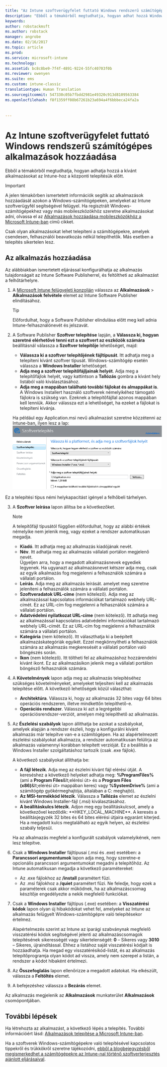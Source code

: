 ```yaml
---
title: "Az Intune szoftverügyfelet futtató Windows rendszerű számítógépes alkalmazások hozzáadása | Microsoft Docs"
description: "Ebből a témakörből megtudhatja, hogyan adhat hozzá Windows rendszerű számítógépes alkalmazásokat az Intune-hoz a központi telepítésük előtt."
keywords: 
author: robstackmsft
ms.author: robstack
manager: angrobe
ms.date: 02/16/2017
ms.topic: article
ms.prod: 
ms.service: microsoft-intune
ms.technology: 
ms.assetid: bc8c8be9-7f4f-4891-9224-55fc40703f0b
ms.reviewer: owenyen
ms.suite: ems
ms.custom: intune-classic
translationtype: Human Translation
ms.sourcegitcommit: 547330c05b7fbdd2981e49320c913d8109563384
ms.openlocfilehash: f8f1359ff08b67261b23a694a4f6bbbeca24fa2a


---
```


# <a name="add-apps-for-windows-pcs-that-run-the-intune-software-client"></a>Az Intune szoftverügyfelet futtató Windows rendszerű számítógépes alkalmazások hozzáadása

Ebből a témakörből megtudhatja, hogyan adhatja hozzá a kívánt alkalmazásokat az Intune-hoz a központi telepítésük előtt.

> [!IMPORTANT]
> A jelen témakörben ismertetett információk segítik az alkalmazások hozzáadását azokon a Windows-számítógépeken, amelyeket az Intune szoftverügyfél segítségével felügyel. Ha regisztrált Windows-számítógépekhez vagy más mobileszközökhöz szeretne alkalmazásokat adni, olvassa el az [Alkalmazások hozzáadása mobileszközökhöz a Microsoft Intune-ban](add-apps-for-mobile-devices-in-microsoft-intune.md) című cikket.

Csak olyan alkalmazásokat lehet telepíteni a számítógépekre, amelyek csendesen, felhasználói beavatkozás nélkül telepíthetők. Más esetben a telepítés sikertelen lesz.


## <a name="add-the-app"></a>Az alkalmazás hozzáadása
Az alábbiakban ismertetett eljárással konfigurálhatja az alkalmazás tulajdonságait az Intune Software Publisherrel, és feltöltheti az alkalmazást a felhőtárhelyre.

1.  A [Microsoft Intune felügyeleti konzolján](https://manage.microsoft.com) válassza az **Alkalmazások** &gt; **Alkalmazások felvétele** elemet az Intune Software Publisher elindításához.

    > [!TIP]
    > Előfordulhat, hogy a Software Publisher elindulása előtt meg kell adnia Intune-felhasználónevét és jelszavát.

2.  A Software Publisher **Szoftver telepítése** lapján, a **Válassza ki, hogyan szeretné elérhetővé tenni ezt a szoftvert az eszközök számára** beállításnál válassza a **Szoftver telepítője** lehetőséget, majd:

    - **Válassza ki a szoftver telepítőjének fájltípusát**. Itt adhatja meg a telepíteni kívánt szoftver típusát. Windows-számítógép esetén válassza a **Windows Installer** lehetőséget.
    - **Adja meg a szoftver telepítőfájljainak helyét**. Adja meg a telepítőfájlok helyét, vagy kattintson a **Tallózás** gombra a kívánt hely listából való kiválasztásához.
    - **Adja meg a mappában található további fájlokat és almappákat is**. A Windows Installert használó szoftverek némelyikéhez támogató fájlokra is szükség van. Ezeknek a telepítőfájllal azonos mappában kell lenniük. Akkor válassza ezt a lehetőséget, ha ezeket a fájlokat is telepíteni kívánja.

    Ha például egy Application.msi nevű alkalmazást szeretne közzétenni az Intune-ban, ilyen lesz a lap: ![a kiadó szoftvertelepítési lapja](./media/publisher-for-pc.png)

   Ez a telepítési típus némi helykapacitást igényel a felhőbeli tárhelyen.

3.  A **Szoftver leírása** lapon állítsa be a következőket.

    > [!NOTE]
    > A telepítőfájl típusától függően előfordulhat, hogy az alábbi értékek némelyike nem jelenik meg, vagy ezeket a rendszer automatikusan megadja.

    - **Kiadó**. Itt adhatja meg az alkalmazás kiadójának nevét.
    - **Név**. Itt adhatja meg az alkalmazás vállalati portálon megjelenő nevét.<br />Ügyeljen arra, hogy a megadott alkalmazásnevek egyediek legyenek. Ha ugyanazt az alkalmazásnevet kétszer adja meg, csak az egyik alkalmazás fog megjelenni a felhasználók számára a vállalati portálon.
    - **Leírás**. Adja meg az alkalmazás leírását. amelyet meg szeretne jeleníteni a felhasználók számára a vállalati portálon.
    - **Szoftveradatok URL-címe** (nem kötelező). Adja meg az alkalmazással kapcsolatos információkat tartalmazó webhely URL-címét. Ez az URL-cím fog megjelenni a felhasználók számára a vállalati portálon.
    - **Adatvédelmi nyilatkozat URL-címe** (nem kötelező). Itt adhatja meg az alkalmazással kapcsolatos adatvédelmi információkat tartalmazó webhely URL-címét. Ez az URL-cím fog megjelenni a felhasználók számára a vállalati portálon.
    - **Kategória** (nem kötelező). Itt választhatja ki a beépített alkalmazáskategóriák egyikét. Ezzel megkönnyítheti a felhasználók számára az alkalmazás megkeresését a vállalati portálon való böngészés során.
    - **Ikon** (nem kötelező). Itt töltheti fel az alkalmazáshoz hozzárendelni kívánt ikont. Ez az alkalmazásikon jelenik meg a vállalati portálon böngésző felhasználók számára.

4.  A **Követelmények** lapon adja meg az alkalmazás telepítéséhez szükséges követelményeket, amelyeket teljesíteni kell az alkalmazás telepítése előtt. A következő lehetőségek közül választhat:

    - **Architektúra**. Válassza ki, hogy az alkalmazás 32 bites vagy 64 bites operációs rendszeren, illetve mindkettőn telepíthető-e.
    - **Operációs rendszer**. Válassza ki azt a legrégebbi operációsrendszer-verziót, amelyen még telepíthető az alkalmazás.

5.  Az **Észlelési szabályok** lapon állíthatja be azokat a szabályokat, amelyek alapján a rendszer észleli, hogy a konfigurálni kívánt alkalmazás már telepítve van-e a számítógépen. Ha az alapértelmezett észlelési szabályokat alkalmazza, a rendszer automatikusan felülírja az alkalmazás valamennyi korábban telepített verzióját. Ez a beállítás a Windows Installer szolgáltatáshoz tartozik (csak .exe fájlok).

    A következő szabályokat állíthatja be:
    - **A fájl létezik**. Adja meg az észlelni kívánt fájl elérési útját. A kereséshez a következő helyeket adhatja meg: **%ProgramFiles%** (ami a **Program Files**\&lt;elérési út&gt; és a **Program Files (x86)**\&lt;elérési út&gt; mappában keres) vagy **%SystemDrive%** (ami a számítógép gyökérmeghajtója, általában a C: meghajtó).
    - **Az MSI-termékkód létezik**. Válassza a **Tallózás** elemet az észlelni kívánt Windows Installer-fájl (.msi) kiválasztásához.
    - **A beállításkulcs létezik**. Adjon meg egy beállításkulcsot, amely a következővel kezdődik: **HKEY_LOCAL_MACHINE\**. A keresés a beállításjegyzék 32 bites és 64 bites elérési útjaira egyaránt kiterjed. Ha a megadott kulcs megtalálható az egyik helyen, az észlelési szabály teljesül.

    Ha az alkalmazás megfelel a konfigurált szabályok valamelyikének, nem lesz telepítve.

6.  Csak a **Windows Installer** fájltípusai (.msi és .exe) esetében: a **Parancssori argumentumok** lapon adja meg, hogy szeretne-e opcionális parancssori argumentumokat megadni a telepítőhöz.
    Az Intune automatikusan megadja a következő paramétereket:
    - Az .exe fájlokhoz az **/install** paramétert fűzi.
    - Az .msi fájlokhoz a **/quiet** paramétert fűzi.
    Ne feledje, hogy ezek a paraméterek csak akkor működnek, ha az alkalmazáscsomag készítője engedélyezte a nekik megfelelő funkciókat.

7.  Csak a **Windows Installer** fájltípus (.exe) esetében: a **Visszatérési kódok** lapon olyan új hibakódokat vehet fel, amelyeket az Intune az alkalmazás felügyelt Windows-számítógépre való telepítésekor értelmez.

    Alapértelmezés szerint az Intune az iparági szabványnak megfelelő visszatérési kódok segítségével jelenti az alkalmazáscsomagok telepítésének sikerességét vagy sikertelenségét: **0** – Sikeres vagy **3010** – Sikeres, újraindítással. Ehhez a listához saját visszatérési kódjait is hozzáadhatja. Ha megad egy visszatérésikód-listát, és az alkalmazás telepítőprogramja olyan kódot ad vissza, amely nem szerepel a listán, a rendszer a kódot hibaként értelmezi.

8.  Az **Összefoglalás** lapon ellenőrizze a megadott adatokat. Ha elkészült, válassza a **Feltöltés** elemet.

9. A befejezéshez válassza a **Bezárás** elemet.

Az alkalmazás megjelenik az **Alkalmazások** munkaterület **Alkalmazások** csomópontjában.

## <a name="next-steps"></a>További lépések

Ha létrehozta az alkalmazást, a következő lépés a telepítés. További információért lásd: [Alkalmazások telepítése a Microsoft Intune-ban](deploy-apps.md).

Ha a szoftverek Windows-számítógépekre való telepítésével kapcsolatos tippekről és trükkökről szeretne tájékozódni, [ebből a blogbejegyzésből megismerkedhet a számítógépekre az Intune-nal történő szoftverterjesztés ajánlott eljárásaival](https://blogs.technet.microsoft.com/intunesupport/2016/06/13/support-tip-best-practices-for-intune-software-distribution-to-pcs/).



<!--HONumber=Feb17_HO3-->



